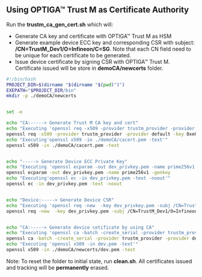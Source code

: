 ## Using OPTIGA™ Trust M as Certificate Authority

Run the **trustm_ca_gen_cert.sh** which will:

- Generate CA key and certificate with OPTIGA™ Trust M as HSM
- Generate example device ECC key and corresponding CSR with subject: **/CN=TrustM_Dev1/O=Infineon/C=SG**. Note that each CN field need to be unique for each certificate to be generated.
- Issue device certificate by signing CSR with OPTIGA™ Trust M. Certificate issued will be store in **demoCA/newcerts** folder.

```sh
#!/bin/bash
PROJECT_DIR=$(dirname "$(dirname "$(pwd)")")
EXEPATH="$PROJECT_DIR/bin"
mkdir -p ./demoCA/newcerts


set -e

echo "CA:-----> Generate Trust M CA key and cert"
echo "Executing 'openssl req -x509 -provider trustm_provider -provider default -key 0xe0f1:^:NEW:0x03:0x13 -new -out ./demoCA/cacert.pem -subj /CN=trustmCA -sha256 -extensions v3_req'"
openssl req -x509 -provider trustm_provider -provider default -key 0xe0f1:^:NEW:0x03:0x13 -new -out ./demoCA/cacert.pem -subj /CN=trustmCA -sha256 -extensions v3_req
echo "Executing'openssl x509 -in ./demoCA/cacert.pem -text'"
openssl x509 -in ./demoCA/cacert.pem -text


echo "-----> Generate Device ECC Private Key"
echo "Executing 'openssl ecparam -out dev_privkey.pem -name prime256v1 -genkey'"
openssl ecparam -out dev_privkey.pem -name prime256v1 -genkey
echo "Executing'openssl ec -in dev_privkey.pem -text -noout'"
openssl ec -in dev_privkey.pem -text -noout


echo "Device:-----> Generate Device CSR"
echo "Executing 'openssl req -new  -key dev_privkey.pem -subj /CN=TrustM_Dev1/O=Infineon/C=SG -out dev.csr'"
openssl req -new  -key dev_privkey.pem -subj /CN=TrustM_Dev1/O=Infineon/C=SG -out dev.csr


echo "CA:-----> Generate device cetificate by using CA"
echo "Executing 'openssl ca -batch -create_serial -provider trustm_provider -provider default -keyfile 0xe0f1:^ -in dev.csr -out dev.pem -cert ./demoCA/cacert.pem -days 3650 -config openssl.cnf -md sha256'"
openssl ca -batch -create_serial -provider trustm_provider -provider default -keyfile 0xe0f1:^ -in dev.csr -out ./demoCA/newcerts/dev.pem -cert ./demoCA/cacert.pem -days 3650 -config openssl.cnf -md sha256
echo "Executing 'openssl x509 -in dev.pem -text'"
openssl x509 -in ./demoCA/newcerts/dev.pem -text
```

Note: To reset the folder to initial state, run **clean.sh**. All certificates issued and tracking will be **permanently** erased.